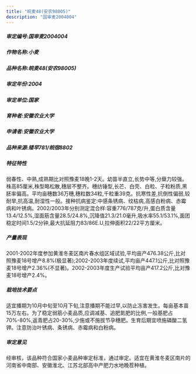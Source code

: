 ```yaml
---
title: "皖麦48(安农98005)"
description: "国审麦2004004"
---
```

##### 审定编号:国审麦2004004

##### 作物名称:小麦

##### 品种名称:皖麦48(安农98005)

##### 审定年份:2004

##### 审定单位:国家

##### 育种者:安徽农业大学

##### 申请者:安徽农业大学

##### 品种来源:矮早781/皖宿8802

##### 特征特性
弱春性、中熟,成熟期比对照豫麦18晚1-2天。幼苗半直立,长势中等,分蘖力较强。株高85厘米,株型略松散,穗层不整齐。穗纺锤型,长芒、白壳、白粒、子粒粉质,黑胚率偏高。平均亩穗数36万穗,穗粒数34粒,千粒重39克。抗寒性差,抗倒性偏弱,较耐旱,抗高温,耐湿性一般。接种抗病鉴定:中感条锈病、纹枯病,高感白粉病、赤霉病和叶锈病。2002/2003年分别测定混合样:容重776/787克/升,蛋白质含量13.4/12.5%,湿面筋含量28.5/24.8%,沉降值21.3/21.0毫升,吸水率55.1/53.1%,面团稳定时间1.5/2分钟,最大抗延阻力83/86E.U,拉伸面积22/22平方厘米。

##### 产量表现
2001-2002年度参加黄淮冬麦区南片春水组区域试验,平均亩产476.38公斤,比对照豫麦18号增产8.8%(极显著);2002-2003年度续试,平均亩产447.1公斤,比对照豫麦18号增产2.36%(不显著)。2002-2003年度生产试验平均亩产417.2公斤,比对豫麦18号增产2.4%。

##### 栽培技术要点
适宜播期为10月中旬至10月下旬,注意播期不能过早,以防止冻害发生。每亩基本苗15万左右。为了稳定弱筋小麦品质,应调减基、追肥氮肥的比例,一般基肥占70%-80%,返青肥占20-30%,少施或不施拔节孕穗肥。生育后期宜喷施磷酸二氢钾。注意防治叶锈病、条锈病、赤霉病和白粉病。

##### 审定意见
经审核，该品种符合国家小麦品种审定标准，通过审定。适宜在黄淮冬麦区南片的河南省中南部、安徽淮北、江苏北部高中产肥力水地晚茬种植。

